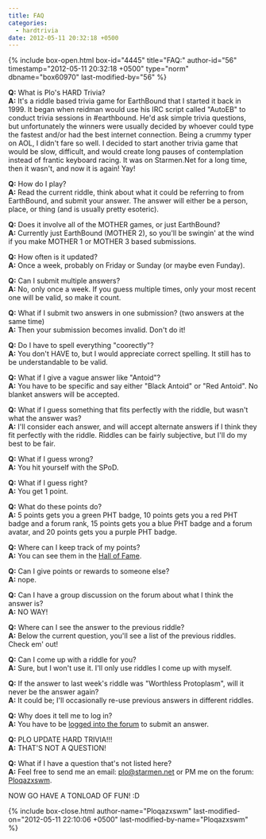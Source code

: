 ```yaml
---
title: FAQ
categories:
  - hardtrivia
date: 2012-05-11 20:32:18 +0500
---
```

{% include box-open.html box-id="4445" title="FAQ:" author-id="56" timestamp="2012-05-11 20:32:18 +0500" type="norm" dbname="box60970" last-modified-by="56" %}
<p><b>Q:</b> What is Plo's HARD Trivia?<br/>
<b>A:</b> It's a riddle based trivia game for EarthBound that I started it back in 1999. It began when reidman would use his IRC script called "AutoEB" to conduct trivia sessions in #earthbound. He'd ask simple trivia questions, but unfortunately the winners were usually decided by whoever could type the fastest and/or had the best internet connection. Being a crummy typer on AOL, I didn't fare so well. I decided to start another trivia game that would be slow, difficult, and would create long pauses of contemplation instead of frantic keyboard racing. It was on Starmen.Net for a long time, then it wasn't, and now it is again! Yay!</p>

<p><b>Q:</b> How do I play?<br/>
<b>A:</b> Read the current riddle, think about what it could be referring to from EarthBound, and submit your answer. The answer will either be a person, place, or thing (and is usually pretty esoteric).</p>

<p><b>Q:</b> Does it involve all of the MOTHER games, or just EarthBound?<br/>
<b>A:</b> Currently just EarthBound (MOTHER 2), so you'll be swingin' at the wind if you make MOTHER 1 or MOTHER 3 based submissions.</p>

<p><b>Q:</b> How often is it updated?<br/>
<b>A:</b> Once a week, probably on Friday or Sunday (or maybe even Funday).</p>

<p><b>Q:</b> Can I submit multiple answers?<br/>
<b>A:</b> No, only once a week. If you guess multiple times, only your most recent one will be valid, so make it count.</p>

<p><b>Q:</b> What if I submit two answers in one submission? (two answers at the same time)<br/>
<b>A:</b> Then your submission becomes invalid. Don't do it!</p>

<p><b>Q:</b> Do I have to spell everything "coorectly"?<br/>
<b>A:</b> You don't HAVE to, but I would appreciate correct spelling. It still has to be understandable to be valid.</p>

<p><b>Q:</b> What if I give a vague answer like "Antoid"?<br/>
<b>A:</b> You have to be specific and say either "Black Antoid" or "Red Antoid". No blanket answers will be accepted.</p>

<p><b>Q:</b> What if I guess something that fits perfectly with the riddle, but wasn't what the answer was?<br/>
<b>A:</b> I'll consider each answer, and will accept alternate answers if I think they fit perfectly with the riddle. Riddles can be fairly subjective, but I'll do my best to be fair.</p>

<p><b>Q:</b> What if I guess wrong?<br/>
<b>A:</b> You hit yourself with the SPoD.</p>

<p><b>Q:</b> What if I guess right?<br/>
<b>A:</b> You get 1 point.</p>

<p><b>Q:</b> What do these points do?<br/>
<b>A:</b> 5 points gets you a green PHT badge, 10 points gets you a red PHT badge and a forum rank, 15 points gets you a blue PHT badge and a forum avatar, and 20 points gets you a purple PHT badge.</p>

<p><b>Q:</b> Where can I keep track of my points?<br/>
<b>A:</b> You can see them in the <a href="hof.php">Hall of Fame</a>.</p>

<p><b>Q:</b> Can I give points or rewards to someone else?<br/>
<b>A:</b> nope.</p>

<p><b>Q:</b> Can I have a group discussion on the forum about what I think the answer is?<br/>
<b>A:</b> NO WAY!</p>

<p><b>Q:</b> Where can I see the answer to the previous riddle?<br/>
<b>A:</b> Below the current question, you'll see a list of the previous riddles. Check em' out!</p>

<p><b>Q:</b> Can I come up with a riddle for you?<br/>
<b>A:</b> Sure, but I won't use it. I'll only use riddles I come up with myself.</p>

<p><b>Q:</b> If the answer to last week's riddle was "Worthless Protoplasm", will it never be the answer again?<br/>
<b>A:</b> It could be; I'll occasionally re-use previous answers in different riddles.</p>

<p><b>Q:</b> Why does it tell me to log in?<br/>
<b>A:</b> You have to be <a href="http://forum.starmen.net">logged into the forum</a> to submit an answer.</p>

<p><b>Q:</b> PLO UPDATE HARD TRIVIA!!!<br/>
<b>A:</b> THAT'S NOT A QUESTION!</p>

<p><b>Q:</b> What if I have a question that's not listed here?<br/>
<b>A:</b> Feel free to send me an email: <a href="mailto:plo@starmen.net">plo@starmen.net</a> or PM me on the forum: <a href="http://forum.starmen.net/forum/newpm/56">Ploqazxswm</a>.</p>

<p>NOW GO HAVE A TONLOAD OF FUN! :D</p>
{% include box-close.html author-name="Ploqazxswm" last-modified-on="2012-05-11 22:10:06 +0500" last-modified-by-name="Ploqazxswm" %}
